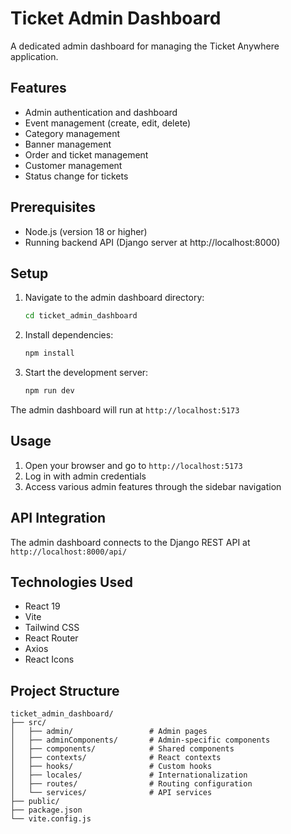 # Ticket Admin Dashboard

A dedicated admin dashboard for managing the Ticket Anywhere application.

## Features

- Admin authentication and dashboard
- Event management (create, edit, delete)
- Category management
- Banner management
- Order and ticket management
- Customer management
- Status change for tickets

## Prerequisites

- Node.js (version 18 or higher)
- Running backend API (Django server at http://localhost:8000)

## Setup

1. Navigate to the admin dashboard directory:
   ```bash
   cd ticket_admin_dashboard
   ```

2. Install dependencies:
   ```bash
   npm install
   ```

3. Start the development server:
   ```bash
   npm run dev
   ```

The admin dashboard will run at `http://localhost:5173`

## Usage

1. Open your browser and go to `http://localhost:5173`
2. Log in with admin credentials
3. Access various admin features through the sidebar navigation

## API Integration

The admin dashboard connects to the Django REST API at `http://localhost:8000/api/`

## Technologies Used

- React 19
- Vite
- Tailwind CSS
- React Router
- Axios
- React Icons

## Project Structure

```
ticket_admin_dashboard/
├── src/
│   ├── admin/                 # Admin pages
│   ├── adminComponents/       # Admin-specific components
│   ├── components/            # Shared components
│   ├── contexts/              # React contexts
│   ├── hooks/                 # Custom hooks
│   ├── locales/               # Internationalization
│   ├── routes/                # Routing configuration
│   └── services/              # API services
├── public/
├── package.json
└── vite.config.js
```
